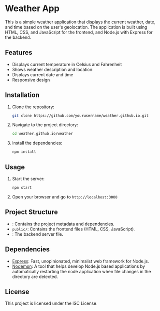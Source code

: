 # Weather App

This is a simple weather application that displays the current weather, date, and time based on the user's geolocation. The application is built using HTML, CSS, and JavaScript for the frontend, and Node.js with Express for the backend.

## Features

- Displays current temperature in Celsius and Fahrenheit
- Shows weather description and location
- Displays current date and time
- Responsive design

## Installation

1. Clone the repository:
    ```sh
    git clone https://github.com/yourusername/weather.github.io.git
    ```
2. Navigate to the project directory:
    ```sh
    cd weather.github.io/weather
    ```
3. Install the dependencies:
    ```sh
    npm install
    ```

## Usage

1. Start the server:
    ```sh
    npm start
    ```
2. Open your browser and go to `http://localhost:3000`

## Project Structure



- : Contains the project metadata and dependencies.
- `public/`: Contains the frontend files (HTML, CSS, JavaScript).
- : The backend server file.

## Dependencies

- [Express](https://expressjs.com/): Fast, unopinionated, minimalist web framework for Node.js.
- [Nodemon](https://nodemon.io/): A tool that helps develop Node.js based applications by automatically restarting the node application when file changes in the directory are detected.

## License

This project is licensed under the ISC License.
